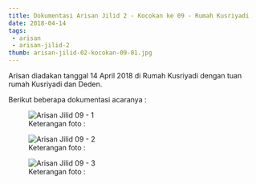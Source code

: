 ```yaml
---
title: Dokumentasi Arisan Jilid 2 - Kocokan ke 09 - Rumah Kusriyadi
date: 2018-04-14
tags:
 - arisan
 - arisan-jilid-2
thumb: arisan-jilid-02-kocokan-09-01.jpg
---
```


Arisan diadakan tanggal 14 April 2018 di Rumah Kusriyadi dengan tuan rumah Kusriyadi dan Deden.

Berikut beberapa dokumentasi acaranya :


<figure>
  <img class="lazy content-img" src="/story/assets/img/placeholder.png" data-src="/story/assets/img/arisan-jilid-02-kocokan-09-01.jpg" alt="Arisan Jilid 09 - 1" />
  <figcaption>Keterangan foto :</figcaption>
</figure>


<figure>
  <img class="lazy content-img" src="/story/assets/img/placeholder.png" data-src="/story/assets/img/arisan-jilid-02-kocokan-09-02.jpg" alt="Arisan Jilid 09 - 2" />
  <figcaption>Keterangan foto :</figcaption>
</figure>

<figure>
  <img class="lazy content-img" src="/story/assets/img/placeholder.png" data-src="/story/assets/img/arisan-jilid-02-kocokan-09-03.jpg" alt="Arisan Jilid 09 - 3" />
  <figcaption>Keterangan foto :</figcaption>
</figure>

